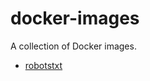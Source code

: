 # docker-images

A collection of Docker images.

- [robotstxt](https://github.com/peaceiris/docker-images/tree/main/images/robotstxt)
